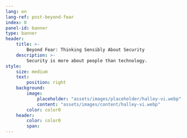 ```yaml
---
lang: en
lang-ref: post-beyond-fear
index: 0
panel-id: banner
type: banner
header:
    title: >-
        Beyond Fear: Thinking Sensibly About Security
    description: >-
        Security is more about people than technology.
style:
    size: medium
    text:
        position: right
    background:
        image:
            placeholder: "assets/images/placeholder/halley-vi.webp"
            content: "assets/images/content/halley-vi.webp"
        color: color0
    header:
        color: color0
        span:
---
```

